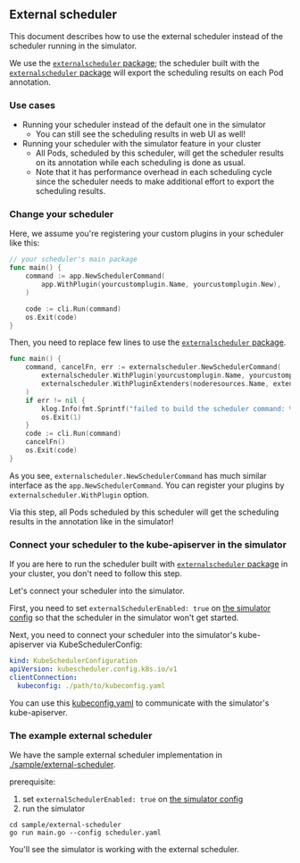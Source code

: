 ## External scheduler

This document describes how to use the external scheduler instead of the scheduler running in the simulator.

We use the [`externalscheduler` package](../pkg/externalscheduler); 
the scheduler built with the [`externalscheduler` package](../pkg/externalscheduler) will export the scheduling results on each Pod annotation.

### Use cases

- Running your scheduler instead of the default one in the simulator 
  - You can still see the scheduling results in web UI as well!
- Running your scheduler with the simulator feature in your cluster
  - All Pods, scheduled by this scheduler, will get the scheduler results on its annotation while each scheduling is done as usual.
  - Note that it has performance overhead in each scheduling cycle 
since the scheduler needs to make additional effort to export the scheduling results.

### Change your scheduler

Here, we assume you're registering your custom plugins in your scheduler like this:

```go
// your scheduler's main package
func main() {
	command := app.NewSchedulerCommand(
		app.WithPlugin(yourcustomplugin.Name, yourcustomplugin.New),
	)

	code := cli.Run(command)
	os.Exit(code)
}
```

Then, you need to replace few lines to use the [`externalscheduler` package](../pkg/externalscheduler).

```go
func main() {
	command, cancelFn, err := externalscheduler.NewSchedulerCommand(
        externalscheduler.WithPlugin(yourcustomplugin.Name, yourcustomplugin.New),
        externalscheduler.WithPluginExtenders(noderesources.Name, extender.New), // [optional] see plugin-extender.md about PluginExtender.
    )
    if err != nil {
        klog.Info(fmt.Sprintf("failed to build the scheduler command: %+v", err))
        os.Exit(1)
    }
    code := cli.Run(command)
    cancelFn()
    os.Exit(code)
}
```

As you see, `externalscheduler.NewSchedulerCommand` has much similar interface as the `app.NewSchedulerCommand`.
You can register your plugins by `externalscheduler.WithPlugin` option.

Via this step, all Pods scheduled by this scheduler will get the scheduling results in the annotation like in the simulator!

### Connect your scheduler to the kube-apiserver in the simulator

If you are here to run the scheduler built with [`externalscheduler` package](../pkg/externalscheduler) in your cluster, 
you don't need to follow this step.

Let's connect your scheduler into the simulator.

First, you need to set `externalSchedulerEnabled: true` on [the simulator config](../config.yaml)
so that the scheduler in the simulator won't get started.

Next, you need to connect your scheduler into the simulator's kube-apiserver via KubeSchedulerConfig:

```yaml
kind: KubeSchedulerConfiguration
apiVersion: kubescheduler.config.k8s.io/v1
clientConnection:
  kubeconfig: ./path/to/kubeconfig.yaml
```

You can use this [kubeconfig.yaml](./kubeconfig.yaml) to communicate with the simulator's kube-apiserver.

### The example external scheduler

We have the sample external scheduler implementation in [./sample/external-scheduler](./sample/external-scheduler).

prerequisite:
1. set `externalSchedulerEnabled: true` on [the simulator config](../config.yaml)
2. run the simulator 

```shell
cd sample/external-scheduler
go run main.go --config scheduler.yaml
```

You'll see the simulator is working with the external scheduler.
